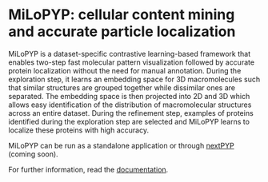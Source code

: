 # MiLoPYP: cellular content mining and accurate particle localization

MiLoPYP is a dataset-specific contrastive learning-based framework that enables two-step fast molecular pattern visualization followed by accurate protein localization without the need for manual annotation. During the exploration step, it learns an embedding space for 3D macromolecules such that similar structures are grouped together while dissimilar ones are separated. The embedding space is then projected into 2D and 3D which allows easy identification of the distribution of macromolecular structures across an entire dataset. During the refinement step, examples of proteins identified during the exploration step are selected and MiLoPYP learns to localize these proteins with high accuracy.

MiLoPYP can be run as a standalone application or through [nextPYP](https://nextpyp.app) (coming soon).

For further information, read the [documentation](https://nextpyp.app/milopyp).